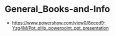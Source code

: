 # General_Books-and-Info
* https://www.powershow.com/view0/8eeed9-Yzg4M/Ppt_pHp_powerpoint_ppt_presentation
